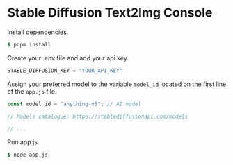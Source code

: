# Stable Diffusion Text2Img Console
Install dependencies.
```J
$ pnpm install
```

Create your .env file and add your api key.
```js
STABLE_DIFFUSION_KEY = "YOUR_API_KEY"
```

Assign your preferred model to the variable `model_id` located on the first line of the `app.js` file.
```js
const model_id = "anything-v5"; // AI model

// Models catalogue: https://stablediffusionapi.com/models

// ...
```
Run app.js.
```J
$ node app.js
```
